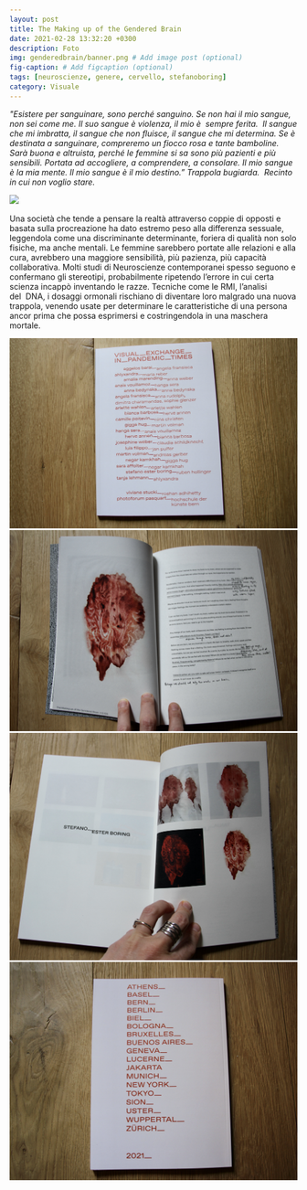 ```yaml
---
layout: post
title: The Making up of the Gendered Brain
date: 2021-02-28 13:32:20 +0300
description: Foto
img: genderedbrain/banner.png # Add image post (optional)
fig-caption: # Add figcaption (optional)
tags: [neuroscienze, genere, cervello, stefanoboring]
category: Visuale
---
```


_"Esistere per sanguinare, sono perché sanguino. Se non hai il mio sangue, non sei come me. Il suo sangue è violenza, il mio è  sempre ferita. 
Il sangue che mi imbratta, il sangue che non fluisce, il sangue che mi determina. Se è destinata a sanguinare, compreremo un fiocco rosa e tante bamboline. Sarà buona e altruista, perché le femmine si sa sono più pazienti e più sensibili. Portata ad accogliere, a comprendere, a consolare. Il mio sangue è la mia mente. Il mio sangue è il mio destino.” Trappola bugiarda.  Recinto in cui non voglio stare._

![](../assets/img/genderedbrain/gen.png)

Una società che tende a pensare la realtà attraverso coppie di opposti e basata sulla procreazione ha dato estremo peso alla differenza sessuale, leggendola come una discriminante determinante, foriera di qualità non solo fisiche, ma anche mentali. Le femmine sarebbero portate alle relazioni e alla cura, avrebbero una maggiore sensibilità, più pazienza, più capacità collaborativa. Molti studi di Neuroscienze contemporanei spesso seguono e confermano gli stereotipi, probabilmente ripetendo l’errore in cui certa scienza incappò inventando le razze. Tecniche come le RMI, l’analisi del  DNA, i dosaggi ormonali rischiano di diventare loro malgrado una nuova trappola, venendo usate per determinare le caratteristiche di una persona ancor prima che possa esprimersi e costringendola in una maschera mortale.

![](../assets/img/genderedbrain/copertina.JPG)
![](../assets/img/genderedbrain/1.JPG)
![](../assets/img/genderedbrain/2.JPG)
![](../assets/img/genderedbrain/retro.JPG)
